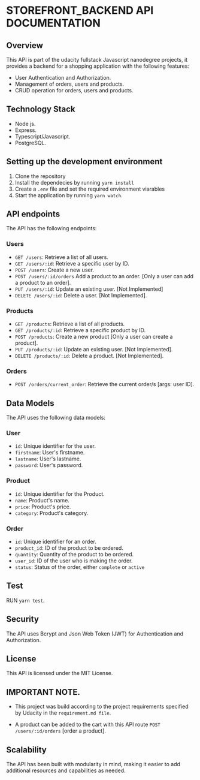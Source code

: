 # STOREFRONT_BACKEND API DOCUMENTATION

## Overview

This API is part of the udacity fullstack Javascript nanodegree projects, it provides a backend for a shopping application with the following features:

* User Authentication and Authorization.
* Management of orders, users and products.
* CRUD operation for orders, users and products.

## Technology Stack

* Node js.
* Express.
* Typescript/Javascript.
* PostgreSQL.

## Setting up the development environment

1. Clone the repository
2. Install the dependecies by running `yarn install`
3. Create a `.env` file and set the required environment viarables
4. Start the application by running `yarn watch`.

## API endpoints

The API has the following endpoints:

### Users

* `GET /users`: Retrieve a list of all users.
* `GET /users/:id`: Retrieve a specific user by ID.
* `POST /users`: Create a new user.
* `POST /users/:id/orders` Add a product to an order. [Only a user can add a product to an order].
* `PUT /users/:id`: Update an existing user. [Not Implemented]
* `DELETE /users/:id`: Delete a user. [Not Implemented].

### Products

* `GET /products`: Retrieve a list of all products.
* `GET /products/:id`: Retrieve a specific product by ID.
* `POST /products`: Create a new product [Only a user can create a product].
* `PUT /products/:id`: Update an existing user. [Not Implemented].
* `DELETE /products/:id`: Delete a product. [Not Implemented].

### Orders
* `POST /orders/current_order`: Retrieve the current order/s  [args: user ID].

## Data Models

The API uses the following data models:

### User

* `id`: Unique identifier for the user.
* `firstname`: User's firstname.
* `lastname`: User's lastname.
* `password`: User's password.

### Product

* `id`: Unique identifier for the Product.
* `name`: Product's name.
* `price`: Product's price.
* `category`: Product's category.

### Order

* `id`: Unique identifier for an order.
* `product_id`: ID of the product to be ordered.
* `quantity`: Quantity of the product to be ordered.
* `user_id`: ID of the user who is making the order.
* `status`: Status of the order, either `complete` or `active`

## Test
RUN `yarn test`.

## Security

The API uses Bcrypt and Json Web Token (JWT) for Authentication and Authorization.

## License

This API is licensed under the MIT License.

## IMPORTANT NOTE.
* This project was build according to the project requirements specified by Udacity in the `requirement.md file`.

* A product can be added to the cart with this API route `POST /users/:id/orders` [order a product].

## Scalability

 The API has been built with modularity in mind, making it easier to add additional resources and capabilities as needed.

